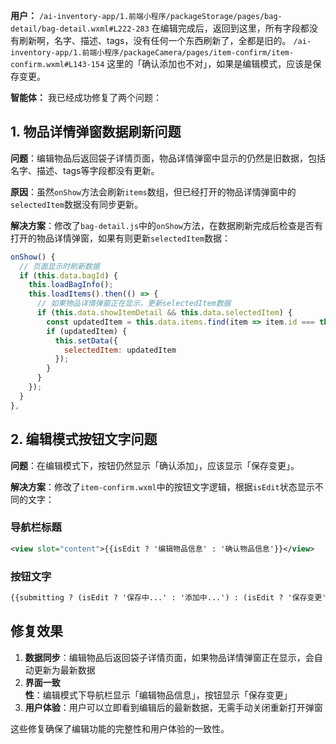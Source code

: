 **用户：** 
`/ai-inventory-app/1.前端小程序/packageStorage/pages/bag-detail/bag-detail.wxml#L222-283`  在编辑完成后，返回到这里，所有字段都没有刷新啊，名字、描述、tags，没有任何一个东西刷新了，全都是旧的。
 `/ai-inventory-app/1.前端小程序/packageCamera/pages/item-confirm/item-confirm.wxml#L143-154`  这里的「确认添加也不对」，如果是编辑模式，应该是保存变更。

**智能体：** 
我已经成功修复了两个问题：

## 1. 物品详情弹窗数据刷新问题

**问题**：编辑物品后返回袋子详情页面，物品详情弹窗中显示的仍然是旧数据，包括名字、描述、tags等字段都没有更新。

**原因**：虽然`onShow`方法会刷新`items`数组，但已经打开的物品详情弹窗中的`selectedItem`数据没有同步更新。

**解决方案**：修改了`bag-detail.js`中的`onShow`方法，在数据刷新完成后检查是否有打开的物品详情弹窗，如果有则更新`selectedItem`数据：

```javascript
onShow() {
  // 页面显示时刷新数据
  if (this.data.bagId) {
    this.loadBagInfo();
    this.loadItems().then(() => {
      // 如果物品详情弹窗正在显示，更新selectedItem数据
      if (this.data.showItemDetail && this.data.selectedItem) {
        const updatedItem = this.data.items.find(item => item.id === this.data.selectedItem.id);
        if (updatedItem) {
          this.setData({
            selectedItem: updatedItem
          });
        }
      }
    });
  }
},
```

## 2. 编辑模式按钮文字问题

**问题**：在编辑模式下，按钮仍然显示「确认添加」，应该显示「保存变更」。

**解决方案**：修改了`item-confirm.wxml`中的按钮文字逻辑，根据`isEdit`状态显示不同的文字：

### 导航栏标题
```xml
<view slot="content">{{isEdit ? '编辑物品信息' : '确认物品信息'}}</view>
```

### 按钮文字
```xml
{{submitting ? (isEdit ? '保存中...' : '添加中...') : (isEdit ? '保存变更' : '确认添加')}}
```

## 修复效果

1. **数据同步**：编辑物品后返回袋子详情页面，如果物品详情弹窗正在显示，会自动更新为最新数据
2. **界面一致性**：编辑模式下导航栏显示「编辑物品信息」，按钮显示「保存变更」
3. **用户体验**：用户可以立即看到编辑后的最新数据，无需手动关闭重新打开弹窗

这些修复确保了编辑功能的完整性和用户体验的一致性。
